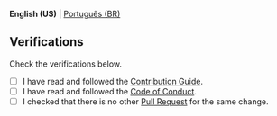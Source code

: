 **English (US)** | [Português (BR)](?quick_pull=1)

## Verifications

Check the verifications below.

* [ ] I have read and followed the [Contribution Guide](.github/CONTRIBUTING.md).
* [ ] I have read and followed the [Code of Conduct](.github/CODE_OF_CONDUCT.md).
* [ ] I checked that there is no other [Pull Request](/pulls) for the same change.
